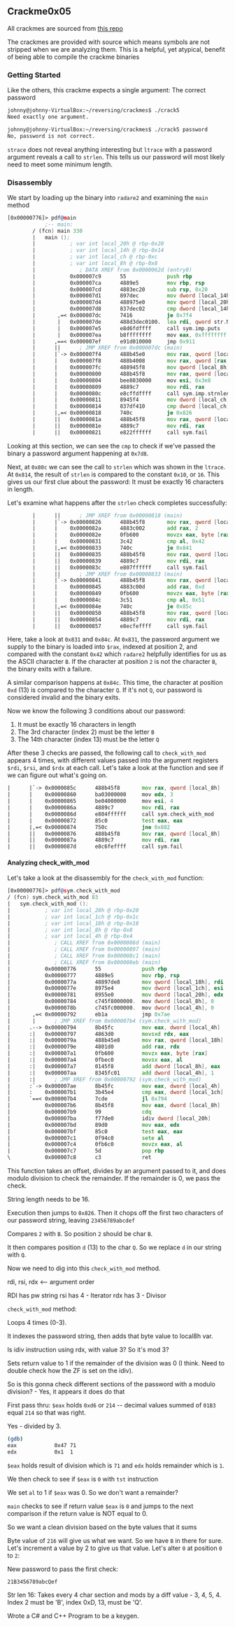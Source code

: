 ## Crackme0x05

All crackmes are sourced from [this repo](https://github.com/leotindall/crackmes)

The crackmes are provided with source which means symbols are not stripped when we are analyzing them. This is a helpful, yet atypical, benefit of being able to compile the crackme binaries

### Getting Started

Like the others, this crackme expects a single argument: The correct password

```bash
johnny@johnny-VirtualBox:~/reversing/crackmes$ ./crack5
Need exactly one argument.

johnny@johnny-VirtualBox:~/reversing/crackmes$ ./crack5 password
No, password is not correct.
```

`strace` does not reveal anything interesting but `ltrace` with a password argument reveals a call to `strlen`. This tells us our password will most likely need to meet some minimum length.

### Disassembly

We start by loading up the binary into `radare2` and examining the `main` method

```asm
[0x00000776]> pdf@main
            ;-- main:
	    / (fcn) main 330
	    |   main ();
	    |           ; var int local_20h @ rbp-0x20
	    |           ; var int local_14h @ rbp-0x14
	    |           ; var int local_ch @ rbp-0xc
	    |           ; var int local_8h @ rbp-0x8
	    |              ; DATA XREF from 0x0000062d (entry0)
	    |           0x000007c9      55             push rbp
	    |           0x000007ca      4889e5         mov rbp, rsp
	    |           0x000007cd      4883ec20       sub rsp, 0x20
	    |           0x000007d1      897dec         mov dword [local_14h], edi
	    |           0x000007d4      488975e0       mov qword [local_20h], rsi
	    |           0x000007d8      837dec02       cmp dword [local_14h], 2    ; [0x2:4]=0x102464c
	    |       ,=< 0x000007dc      7416           je 0x7f4
	    |       |   0x000007de      488d3dec0100.  lea rdi, qword str.Need_exactly_one_argument. ; r8 ; 0x9d1 ; "Need exactly one argument." ; const char * s
	    |       |   0x000007e5      e8d6fdffff     call sym.imp.puts           ; int puts(const char *s)
	    |       |   0x000007ea      b8ffffffff     mov eax, 0xffffffff         ; -1
	    |      ,==< 0x000007ef      e91d010000     jmp 0x911
	    |      ||      ; JMP XREF from 0x000007dc (main)
	    |      |`-> 0x000007f4      488b45e0       mov rax, qword [local_20h]
	    |      |    0x000007f8      488b4008       mov rax, qword [rax + 8]    ; [0x8:8]=0
	    |      |    0x000007fc      488945f8       mov qword [local_8h], rax
	    |      |    0x00000800      488b45f8       mov rax, qword [local_8h]
	    |      |    0x00000804      bee8030000     mov esi, 0x3e8
	    |      |    0x00000809      4889c7         mov rdi, rax
	    |      |    0x0000080c      e8cffdffff     call sym.imp.strnlen
	    |      |    0x00000811      8945f4         mov dword [local_ch], eax
	    |      |    0x00000814      837df410       cmp dword [local_ch], 0x10  ; [0x10:4]=0x3e0003
	    |      |,=< 0x00000818      740c           je 0x826
	    |      ||   0x0000081a      488b45f8       mov rax, qword [local_8h]
	    |      ||   0x0000081e      4889c7         mov rdi, rax
	    |      ||   0x00000821      e822ffffff     call sym.fail
```

Looking at this section, we can see the `cmp` to check if we've passed the binary a password argument happening at `0x7d8`.

Next, at `0x80c` we can see the call to `strlen` which was shown in the `ltrace`. At `0x814`, the result of `strlen` is compared to the constant `0x10`, or `16`. This gives us our first clue about the password: It must be exactly 16 characters in length.

Let's examine what happens after the `strlen` check completes successfully:

```asm
	    |      ||      ; JMP XREF from 0x00000818 (main)
	    |      |`-> 0x00000826      488b45f8       mov rax, qword [local_8h]
	    |      |    0x0000082a      4883c002       add rax, 2
	    |      |    0x0000082e      0fb600         movzx eax, byte [rax]
	    |      |    0x00000831      3c42           cmp al, 0x42                ; 'B'
	    |      |,=< 0x00000833      740c           je 0x841
	    |      ||   0x00000835      488b45f8       mov rax, qword [local_8h]
	    |      ||   0x00000839      4889c7         mov rdi, rax
	    |      ||   0x0000083c      e807ffffff     call sym.fail
	    |      ||      ; JMP XREF from 0x00000833 (main)
	    |      |`-> 0x00000841      488b45f8       mov rax, qword [local_8h]
	    |      |    0x00000845      4883c00d       add rax, 0xd
	    |      |    0x00000849      0fb600         movzx eax, byte [rax]
	    |      |    0x0000084c      3c51           cmp al, 0x51                ; 'Q'
	    |      |,=< 0x0000084e      740c           je 0x85c
	    |      ||   0x00000850      488b45f8       mov rax, qword [local_8h]
	    |      ||   0x00000854      4889c7         mov rdi, rax
	    |      ||   0x00000857      e8ecfeffff     call sym.fail
```

Here, take a look at `0x831` and `0x84c`. At `0x831`, the password argument we supply to the binary is loaded into `$rax`, indexed at position 2, and compared with the constant `0x42` which `radare2` helpfully identifies for us as the ASCII character `B`.
If the character at position `2` is not the character `B`, the binary exits with a failure.

A similar comparison happens at `0x84c`. This time, the character at position `0xd` (13) is compared to the character `Q`. If it's not `Q`, our password is considered invalid and the binary exits.

Now we know the following 3 conditions about our password:

1. It must be exactly 16 characters in length
2. The 3rd character (index 2) must be the letter `B`
3. The 14th character (index 13) must be the letter `Q`

After these 3 checks are passed, the following call to `check_with_mod` appears 4 times, with different values passed into the argument registers `$rdi`, `$rsi`, and `$rdx` at each call. Let's take a look at the function and see if we can figure out what's going on.

```asm
|      |`-> 0x0000085c      488b45f8       mov rax, qword [local_8h]
|      |    0x00000860      ba03000000     mov edx, 3
|      |    0x00000865      be04000000     mov esi, 4
|      |    0x0000086a      4889c7         mov rdi, rax
|      |    0x0000086d      e804ffffff     call sym.check_with_mod
|      |    0x00000872      85c0           test eax, eax
|      |,=< 0x00000874      750c           jne 0x882
|      ||   0x00000876      488b45f8       mov rax, qword [local_8h]
|      ||   0x0000087a      4889c7         mov rdi, rax
|      ||   0x0000087d      e8c6feffff     call sym.fail
```

#### Analyzing check\_with\_mod

Let's take a look at the disassembly for the `check_with_mod` function:

```asm
[0x00000776]> pdf@sym.check_with_mod
/ (fcn) sym.check_with_mod 83
|   sym.check_with_mod ();
|           ; var int local_20h @ rbp-0x20
|           ; var int local_1ch @ rbp-0x1c
|           ; var int local_18h @ rbp-0x18
|           ; var int local_8h @ rbp-0x8
|           ; var int local_4h @ rbp-0x4
|              ; CALL XREF from 0x0000086d (main)
|              ; CALL XREF from 0x00000897 (main)
|              ; CALL XREF from 0x000008c1 (main)
|              ; CALL XREF from 0x000008eb (main)
|           0x00000776      55             push rbp
|           0x00000777      4889e5         mov rbp, rsp
|           0x0000077a      48897de8       mov qword [local_18h], rdi
|           0x0000077e      8975e4         mov dword [local_1ch], esi
|           0x00000781      8955e0         mov dword [local_20h], edx
|           0x00000784      c745f8000000.  mov dword [local_8h], 0
|           0x0000078b      c745fc000000.  mov dword [local_4h], 0
|       ,=< 0x00000792      eb1a           jmp 0x7ae
|       |      ; JMP XREF from 0x000007b4 (sym.check_with_mod)
|      .--> 0x00000794      8b45fc         mov eax, dword [local_4h]
|      :|   0x00000797      4863d0         movsxd rdx, eax
|      :|   0x0000079a      488b45e8       mov rax, qword [local_18h]
|      :|   0x0000079e      4801d0         add rax, rdx                ; '('
|      :|   0x000007a1      0fb600         movzx eax, byte [rax]
|      :|   0x000007a4      0fbec0         movsx eax, al
|      :|   0x000007a7      0145f8         add dword [local_8h], eax
|      :|   0x000007aa      8345fc01       add dword [local_4h], 1
|      :|      ; JMP XREF from 0x00000792 (sym.check_with_mod)
|      :`-> 0x000007ae      8b45fc         mov eax, dword [local_4h]
|      :    0x000007b1      3b45e4         cmp eax, dword [local_1ch]
|      `==< 0x000007b4      7cde           jl 0x794
|           0x000007b6      8b45f8         mov eax, dword [local_8h]
|           0x000007b9      99             cdq
|           0x000007ba      f77de0         idiv dword [local_20h]
|           0x000007bd      89d0           mov eax, edx
|           0x000007bf      85c0           test eax, eax
|           0x000007c1      0f94c0         sete al
|           0x000007c4      0fb6c0         movzx eax, al
|           0x000007c7      5d             pop rbp
\           0x000007c8      c3             ret
```

This function takes an offset, divides by an argument passed to it, and does modulo division to check the remainder. If the remainder is 0, we pass the check.


String length needs to be 16.

Execution then jumps to `0x826`. Then it chops off the first two characters of our password string, leaving `23456789abcdef`

Compares `2` with `B`. So position `2` should be char `B`.

It then compares position `d` (13) to the char `Q`. So we replace `d` in our string with `Q`.

Now we need to dig into this `check_with_mod` method.

rdi, rsi, rdx <-- argument order

RDI has pw string
rsi has 4 - Iterator
rdx has 3 - Divisor

`check_with_mod` method:

Loops 4 times (0-3).

It indexes the password string, then adds that byte value to local8h var.

Is idiv instruction using rdx, with value 3? So it's mod 3?

Sets return value to 1 if the remainder of the division was 0 (I think. Need to double check how the ZF is set on the idiv).

So is this gonna check different sections of the password with a modulo division? - Yes, it appears it does do that


First pass thru: `$eax` holds `0xd6` or `214` -- decimal values summed of `01B3` equal `214` so that was right.

Yes - divided by 3.

```bash
(gdb) 
eax            0x47 71
edx            0x1  1
```

`$eax` holds result of division which is `71` and `edx` holds remainder which is `1`.

We then check to see if `$eax` is `0` with `tst` instruction

We set `al` to 1 if `$eax` was 0. So we don't want a remainder?

`main` checks to see if return value `$eax` is `0` and jumps to the next comparison if the return value is NOT equal to 0.

So we want a clean division based on the byte values that it sums

Byte value of `216` will give us what we want. So we have `B` in there for sure. Let's increment a value by 2 to give us that value. Let's alter `0` at position `0` to `2`:

New password to pass the first check:

`21B3456789abcQef`

Str len 16: Takes every 4 char section and mods by a diff value - 3, 4, 5, 4. Index 2 must be 'B', index 0xD, 13, must be 'Q'.

Wrote a C# and C++ Program to be a keygen.
